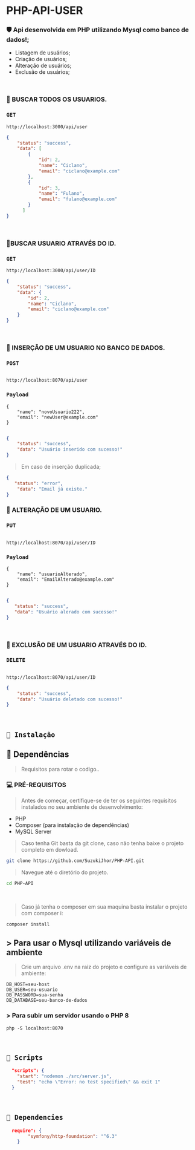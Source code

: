 # PHP-API-USER

### 🛡️ Api desenvolvida em PHP utilizando Mysql como banco de dados!; 
 - Listagem de usuários;
 - Criação de usuários;
 - Alteração de usuários;
 - Exclusão de usuários;

<br/>

### 🎯 BUSCAR TODOS OS USUARIOS.
  
### ```GET``` 
```URL
http://localhost:3000/api/user
```
  
```JSON
{
    "status": "success",
    "data": [
        {
            "id": 2,
            "name": "Ciclano",
            "email": "ciclano@example.com"
        },
        {
            "id": 3,
            "name": "Fulano",
            "email": "fulano@example.com"
        }
      ]
}
```
  
<br /> 

### 🎯BUSCAR USUARIO ATRAVÉS DO ID.
  
### ```GET``` 
```URL
http://localhost:3000/api/user/ID 
```
  
```JSON
{
    "status": "success",
    "data": {
        "id": 2,
        "name": "Ciclano",
        "email": "ciclano@example.com"
    }
}
```
  
<br /> 

### 🎯 INSERÇÃO DE UM USUARIO NO BANCO DE DADOS.
  
### ```POST``` 

```URL

http://localhost:8070/api/user
```

### ```Payload``` 
```body
{
    "name": "novoUsuario222",
    "email": "newUser@example.com"
}
 
```
  
```JSON
{
    "status": "success",
    "data": "Usuário inserido com sucesso!"
}

```

> Em caso de inserção duplicada;

```JSON
{
   "status": "error",
    "data": "Email já existe."
}

```

### 🎯 ALTERAÇÃO DE UM USUARIO.
  
### ```PUT``` 

```URL

http://localhost:8070/api/user/ID
```

### ```Payload``` 
```body
{
    "name": "usuarioAlterado",
    "email": "EmailAlterado@example.com"
}
 
```
  
```JSON
{
   "status": "success",
   "data": "Usuário alerado com sucesso!"
}

```
<br /> 


### 🎯 EXCLUSÃO DE UM USUARIO ATRAVÉS DO ID.
  
### ```DELETE``` 

```URL

http://localhost:8070/api/user/ID
```

```JSON
{
    "status": "success",
    "data": "Usuário deletado com sucesso!"
}

```
<br /> 


## `📖 Instalação` 

## 🧪 Dependências
> Requisitos para rotar o codigo..

 ###  💻 PRÉ-REQUISITOS

> Antes de começar, certifique-se de ter os seguintes requisitos instalados no seu ambiente de desenvolvimento:

- PHP
- Composer (para instalação de dependências)
- MySQL Server

  

> Caso tenha Git basta da git clone, caso não tenha baixe o projeto completo em dowload.

```BASH
git clone https://github.com/SuzukiJhor/PHP-API.git
```
> Navegue até o diretório do projeto.

```BASH
cd PHP-API
```
<br /> 

> Caso já tenha o composer em sua maquina basta instalar o projeto com composer i:

```BASH
composer install
```

## > Para usar o Mysql utilizando variáveis de ambiente

> Crie um arquivo .env na raiz do projeto e configure as variáveis de ambiente:

```
DB_HOST=seu-host
DB_USER=seu-usuario
DB_PASSWORD=sua-senha
DB_DATABASE=seu-banco-de-dados

```

### > Para subir um servidor usando o PHP 8

```
php -S localhost:8070 
```

<br /> 

## `📖 Scripts` 

```JSON
  "scripts": {
    "start": "nodemon ./src/server.js",
    "test": "echo \"Error: no test specified\" && exit 1"
  }

```

<br/>

## `📖 Dependencies` 

```JSON
  require": {
        "symfony/http-foundation": "^6.3"
    }

```
